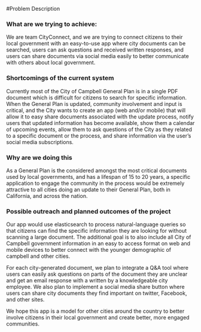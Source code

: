 #Problem Description

### What are we trying to achieve:
We are team CityConnect, and we are trying to connect citizens to their local government with an easy-to-use app where city documents can be searched, users can ask questions and received written responses, and users can share documents via social media easily to better communicate with others about local government.  

### Shortcomings of the current system
Currently most of the City of Campbell General Plan is in a single PDF document which is difficult for citizens to search for specific information.   When the General Plan is updated, community involvement and input is critical, and the City wants to create an app (web and/or mobile) that will allow it to easy share documents associated with the update process, notify users that updated information has become available, show them a calendar of upcoming events, allow them to ask questions of the City as they related to a specific document or the process, and share information via the user’s social media subscriptions.  

### Why are we doing this
As a General Plan is the considered amongst the most critical documents used by local governments, and has a lifespan of 15 to 20 years, a specific application to engage the community in the process would be extremely attractive to all cities doing an update to their General Plan, both in California, and across the nation.

### Possible outreach and planned outcomes of the project
Our app would use elasticsearch to process natural-language queries so that citizens can find the specific information they are looking for without scanning a large document.  The additional goal is to also include all City of Campbell government information in an easy to access format on web and mobile devices to better connect with the younger demographic of campbell and other cities.  

For each city-generated document, we plan to integrate a Q&A tool where users can easily ask questions on parts of the document they are unclear and get an email response with a written by a knowledgeable city employee. We also plan to implement a social media share button where users can share city documents they find important on twitter, Facebook, and other sites. 

We hope this app is a model for other cities around the country to better involve citizens in their local government and create better, more engaged communities.


